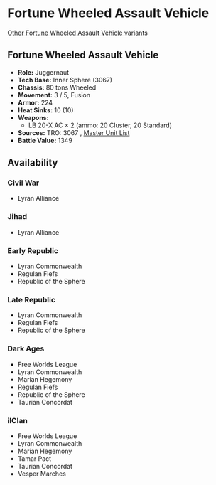 # Fortune Wheeled Assault Vehicle 

[Other Fortune Wheeled Assault Vehicle variants](../fortune_wheeled_assault_vehicle.md) 

## Fortune Wheeled Assault Vehicle 

- **Role:** Juggernaut 
- **Tech Base:** Inner Sphere (3067) 
- **Chassis:** 80 tons Wheeled 
- **Movement:** 3 / 5, Fusion 
- **Armor:** 224 
- **Heat Sinks:** 10 (10) 
- **Weapons:** 
  - LB 20-X AC × 2 (ammo: 20 Cluster, 20 Standard) 
- **Sources:** TRO: 3067 , [Master Unit List](http://masterunitlist.info/Unit/Details/4181) 
- **Battle Value:** 1349 

## Availability 

### Civil War 

- Lyran Alliance 

### Jihad 

- Lyran Alliance 

### Early Republic 

- Lyran Commonwealth 
- Regulan Fiefs 
- Republic of the Sphere 

### Late Republic 

- Lyran Commonwealth 
- Regulan Fiefs 
- Republic of the Sphere 

### Dark Ages 

- Free Worlds League 
- Lyran Commonwealth 
- Marian Hegemony 
- Regulan Fiefs 
- Republic of the Sphere 
- Taurian Concordat 

### ilClan 

- Free Worlds League 
- Lyran Commonwealth 
- Marian Hegemony 
- Tamar Pact 
- Taurian Concordat 
- Vesper Marches 

